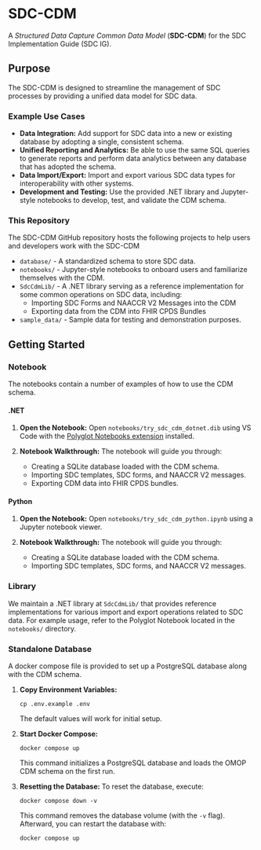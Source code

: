 # SDC-CDM

A *Structured Data Capture Common Data Model* (**SDC-CDM**) for the SDC Implementation Guide (SDC IG).

## Purpose

The SDC-CDM is designed to streamline the management of SDC processes by providing a unified data model for SDC data.

### Example Use Cases

- **Data Integration:** Add support for SDC data into a new or existing database by adopting a single, consistent schema.
- **Unified Reporting and Analytics:** Be able to use the same SQL queries to generate reports and perform data analytics between any database that has adopted the schema.
- **Data Import/Export:** Import and export various SDC data types for interoperability with other systems.
- **Development and Testing:** Use the provided .NET library and Jupyter-style notebooks to develop, test, and validate the CDM schema.

### This Repository

The SDC-CDM GitHub repository hosts the following projects to help users and developers work with the SDC-CDM

- `database/` - A standardized schema to store SDC data.
- `notebooks/` - Jupyter-style notebooks to onboard users and familiarize themselves with the CDM.
- `SdcCdmLib/` - A .NET library serving as a reference implementation for some common operations on SDC data, including:
  - Importing SDC Forms and NAACCR V2 Messages into the CDM
  - Exporting data from the CDM into FHIR CPDS Bundles
- `sample_data/` - Sample data for testing and demonstration purposes.

## Getting Started

### Notebook

The notebooks contain a number of examples of how to use the CDM schema.

#### .NET

1. **Open the Notebook:**
   Open `notebooks/try_sdc_cdm_dotnet.dib` using VS Code with the [Polyglot Notebooks extension](https://marketplace.visualstudio.com/items?itemName=ms-dotnettools.polyglot-notebooks) installed.

2. **Notebook Walkthrough:**
   The notebook will guide you through:
   - Creating a SQLite database loaded with the CDM schema.
   - Importing SDC templates, SDC forms, and NAACCR V2 messages.
   - Exporting CDM data into FHIR CPDS bundles.

#### Python

1. **Open the Notebook:**
   Open `notebooks/try_sdc_cdm_python.ipynb` using a Jupyter notebook viewer.

2. **Notebook Walkthrough:**
   The notebook will guide you through:
   - Creating a SQLite database loaded with the CDM schema.
   - Importing SDC templates, SDC forms, and NAACCR V2 messages.

### Library

We maintain a .NET library at `SdcCdmLib/` that provides reference implementations for various import and export operations related to SDC data. For example usage, refer to the Polyglot Notebook located in the `notebooks/` directory.

### Standalone Database

A docker compose file is provided to set up a PostgreSQL database along with the CDM schema.

1. **Copy Environment Variables:**
   ```
   cp .env.example .env
   ```
   The default values will work for initial setup.

2. **Start Docker Compose:**
   ```
   docker compose up
   ```
   This command initializes a PostgreSQL database and loads the OMOP CDM schema on the first run.

3. **Resetting the Database:**
   To reset the database, execute:
   ```
   docker compose down -v
   ```
   This command removes the database volume (with the `-v` flag). Afterward, you can restart the database with:
   ```
   docker compose up
   ```
